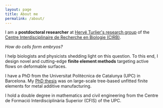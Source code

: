 ```yaml
---
layout: page
title: About me
permalink: /about/
---
```


I am a **postdoctoral researcher** at [Hervé Turlier's research group](https://www.turlierlab.com/) of the [Centre Interdisciplinaire de Recherche en Biologie (CIRB)](https://www.college-de-france.fr/site/en-cirb/index.htm).

*How do cells form embryos?*

I help biologists and physicists shedding light on this question. To this end, I design novel and cutting-edge **finite element methods** targeting active flows on deformable surfaces.

I have a PhD from the Universitat Politècnica de Catalunya (UPC) in Barcelona. My [PhD thesis](https://upcommons.upc.edu/handle/2117/330735) was on large-scale tree-based unfitted finite elements for metal additive manufacturing.

I hold a double degree in mathematics and civil engineering from the Centre de Formació Interdisciplinària Superior (CFIS) of the UPC.